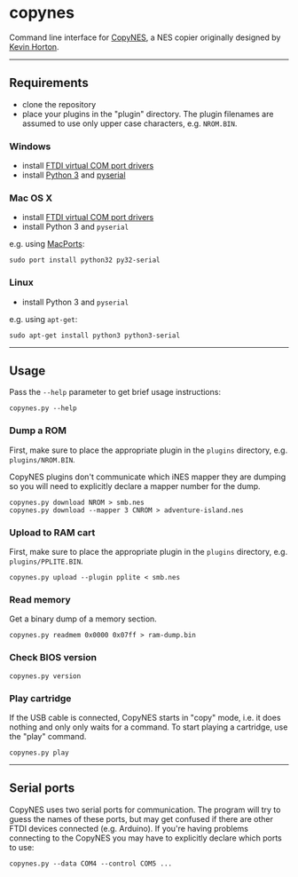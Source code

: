 # copynes
Command line interface for [CopyNES](http://www.retrousb.com/product_info.php?products_id=36), a NES copier originally designed by [Kevin Horton](http://kevtris.org/Projects/copynes/).

---

## Requirements

- clone the repository
- place your plugins in the "plugin" directory. The plugin filenames are assumed to use only upper case characters, e.g. `NROM.BIN`.

### Windows
- install [FTDI virtual COM port drivers](http://www.ftdichip.com/Drivers/VCP.htm)
- install [Python 3](http://www.python.org/download/releases/3.2.3/) and [pyserial](http://www.lfd.uci.edu/~gohlke/pythonlibs/#pyserial)

### Mac OS X

- install [FTDI virtual COM port drivers](http://www.ftdichip.com/Drivers/VCP.htm)
- install Python 3 and `pyserial`

e.g. using [MacPorts](http://www.macports.org/):

    sudo port install python32 py32-serial

### Linux
- install Python 3 and `pyserial`

e.g. using `apt-get`:

    sudo apt-get install python3 python3-serial

---

## Usage

Pass the `--help` parameter to get brief usage instructions:

    copynes.py --help

### Dump a ROM
First, make sure to place the appropriate plugin in the `plugins` directory, e.g. `plugins/NROM.BIN`.

CopyNES plugins don't communicate which iNES mapper they are dumping so you will need to explicitly declare a mapper number for the dump.

    copynes.py download NROM > smb.nes
    copynes.py download --mapper 3 CNROM > adventure-island.nes

### Upload to RAM cart
First, make sure to place the appropriate plugin in the `plugins` directory, e.g. `plugins/PPLITE.BIN`.

    copynes.py upload --plugin pplite < smb.nes

### Read memory
Get a binary dump of a memory section.

    copynes.py readmem 0x0000 0x07ff > ram-dump.bin

### Check BIOS version

    copynes.py version

### Play cartridge

If the USB cable is connected, CopyNES starts in "copy" mode, i.e. it does nothing and only only waits for a command. To start playing a cartridge, use the "play" command.

    copynes.py play

---

## Serial ports

CopyNES uses two serial ports for communication. The program will try to guess the names of these ports, but may get confused if there are other FTDI devices connected (e.g. Arduino). If you're having problems connecting to the CopyNES you may have to explicitly declare which ports to use:

    copynes.py --data COM4 --control COM5 ...